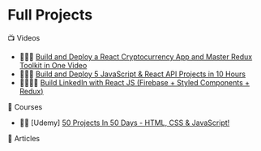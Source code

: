 # Full Projects

:tv: Videos
- 🌟🌟🌟 [Build and Deploy a React Cryptocurrency App and Master Redux Toolkit in One Video](https://www.youtube.com/watch?v=9DDX3US3kss)
- 🌟🌟🌟 [Build and Deploy 5 JavaScript & React API Projects in 10 Hours](https://www.youtube.com/watch?v=GDa8kZLNhJ4)
- 🌟🌟🌟🌟 [Build LinkedIn with React JS (Firebase + Styled Components + Redux)](https://www.youtube.com/watch?v=xP3cxbDUtrc)

:movie_camera: Courses
- 🌟🌟 [Udemy] [50 Projects In 50 Days - HTML, CSS & JavaScript!](https://www.udemy.com/course/50-projects-50-days/)

:memo: Articles

